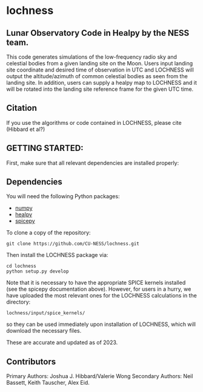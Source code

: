 # lochness
## Lunar Observatory Code in Healpy by the NESS team.

This code generates simulations of the low-frequency radio sky and celestial bodies from a given landing site on the Moon.
Users input landing site coordinate and desired time of observation in UTC and LOCHNESS will output 
the altitude/azimuth of common celestial bodies as seen from the landing site. In addition, users
can supply a healpy map to LOCHNESS and it will be rotated into the landing site reference frame
for the given UTC time. 

## Citation
If you use the algorithms or code contained in LOCHNESS, please cite (Hibbard et al?)

## GETTING STARTED:
First, make sure that all relevant dependencies are installed properly:
## Dependencies
You will need the following Python packages:
* [numpy](http://www.numpy.org/)
* [healpy](https://github.com/healpy/healpy)
* [spicepy](https://spiceypy.readthedocs.io/en/main/installation.html)

To clone a copy of the repository:
```
git clone https://github.com/CU-NESS/lochness.git
```
Then install the LOCHNESS package via:
```
cd lochness
python setup.py develop
```
Note that it is necessary to have the appropriate SPICE kernels installed 
(see the spicepy documentation above). However, for users in a hurry,
we have uploaded the most relevant ones for the LOCHNESS calculations
in the directory:
```
lochness/input/spice_kernels/
```
so they can be used immediately upon installation of LOCHNESS,
which will download the necessary files.

These are accurate and updated as of 2023.

## Contributors
Primary Authors: Joshua J. Hibbard/Valerie Wong
Secondary Authors: Neil Bassett, Keith Tauscher, Alex Eid.
